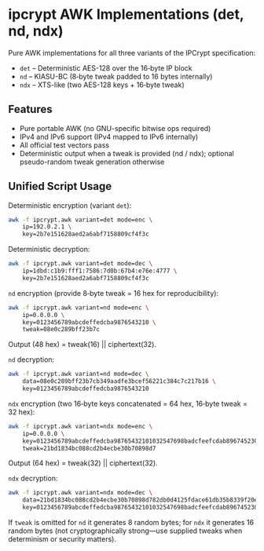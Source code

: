 # ipcrypt AWK Implementations (det, nd, ndx)

Pure AWK implementations for all three variants of the IPCrypt specification:

* `det`  – Deterministic AES-128 over the 16‑byte IP block
* `nd`   – KIASU-BC (8‑byte tweak padded to 16 bytes internally)
* `ndx`  – XTS-like (two AES-128 keys + 16‑byte tweak)

## Features

* Pure portable AWK (no GNU-specific bitwise ops required)
* IPv4 and IPv6 support (IPv4 mapped to IPv6 internally)
* All official test vectors pass
* Deterministic output when a tweak is provided (nd / ndx); optional pseudo-random tweak generation otherwise

## Unified Script Usage

Deterministic encryption (variant `det`):

```sh
awk -f ipcrypt.awk variant=det mode=enc \
    ip=192.0.2.1 \
    key=2b7e151628aed2a6abf7158809cf4f3c
```

Deterministic decryption:

```sh
awk -f ipcrypt.awk variant=det mode=dec \
    ip=1dbd:c1b9:fff1:7586:7d0b:67b4:e76e:4777 \
    key=2b7e151628aed2a6abf7158809cf4f3c
```

`nd` encryption (provide 8‑byte tweak = 16 hex for reproducibility):

```sh
awk -f ipcrypt.awk variant=nd mode=enc \
    ip=0.0.0.0 \
    key=0123456789abcdeffedcba9876543210 \
    tweak=08e0c289bff23b7c
```
 
Output (48 hex) = tweak(16) || ciphertext(32).

`nd` decryption:

```sh
awk -f ipcrypt.awk variant=nd mode=dec \
    data=08e0c289bff23b7cb349aadfe3bcef56221c384c7c217b16 \
    key=0123456789abcdeffedcba9876543210
```
 

`ndx` encryption (two 16‑byte keys concatenated = 64 hex, 16‑byte tweak = 32 hex):

```sh
awk -f ipcrypt.awk variant=ndx mode=enc \
    ip=0.0.0.0 \
    key=0123456789abcdeffedcba98765432101032547698badcfeefcdab8967452301 \
    tweak=21bd1834bc088cd2b4ecbe30b70898d7
```
 
Output (64 hex) = tweak(32) || ciphertext(32).

`ndx` decryption:

```sh
awk -f ipcrypt.awk variant=ndx mode=dec \
    data=21bd1834bc088cd2b4ecbe30b70898d782db0d4125fdace61db35b8339f20ee5 \
    key=0123456789abcdeffedcba98765432101032547698badcfeefcdab8967452301
```

If `tweak` is omitted for `nd` it generates 8 random bytes; for `ndx` it generates 16 random bytes (not cryptographically strong—use supplied tweaks when determinism or security matters).
